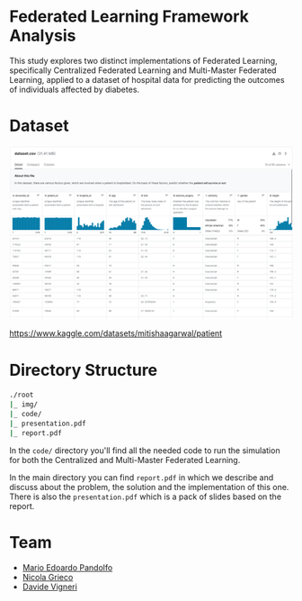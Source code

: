 # Federated Learning Framework Analysis

This study explores two distinct implementations of Federated Learning, specifically Centralized Federated Learning and Multi-Master Federated Learning, applied to a dataset of hospital data for predicting the outcomes of individuals affected by diabetes.

# Dataset

![dataset.png](./img/dataset.png)

https://www.kaggle.com/datasets/mitishaagarwal/patient

# Directory Structure

```bash
./root
|_ img/
|_ code/
|_ presentation.pdf
|_ report.pdf
```

In the `code/` directory you'll find all the needed code to run the simulation for both the Centralized and Multi-Master Federated Learning.

In the main directory you can find `report.pdf` in which we describe and discuss about the problem, the solution and the implementation of this one. There is also the `presentation.pdf` which is a pack of slides based on the report.

# Team

- [Mario Edoardo Pandolfo](https://github.com/JRhin)
- [Nicola Grieco](https://github.com/nicolagrieco00)
- [Davide Vigneri](https://github.com/VigneriDavide)
